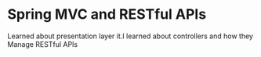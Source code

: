 # Spring MVC and RESTful APIs
Learned about presentation layer it.I learned about controllers and how they Manage RESTful APIs
